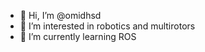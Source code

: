 - 👋 Hi, I’m @omidhsd
- 👀 I’m interested in robotics and multirotors
- 🌱 I’m currently learning ROS

<!---
omidhsd/omidhsd is a ✨ special ✨ repository because its `README.md` (this file) appears on your GitHub profile.
You can click the Preview link to take a look at your changes.
--->
